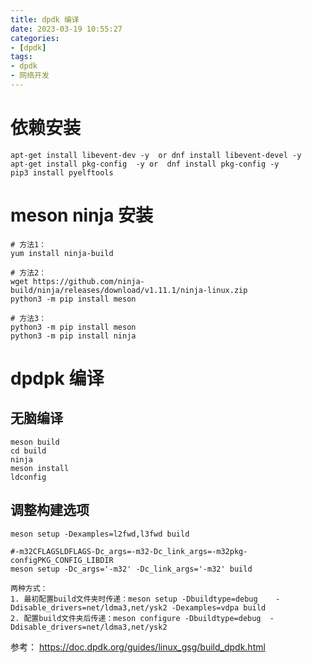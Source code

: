 ```yaml
---
title: dpdk 编译
date: 2023-03-19 10:55:27
categories:
- [dpdk]
tags:
- dpdk
- 网络开发
---
```


# 依赖安装
```shell
apt-get install libevent-dev -y  or dnf install libevent-devel -y
apt-get install pkg-config  -y or  dnf install pkg-config -y
pip3 install pyelftools

```

# meson ninja 安装
```shell
# 方法1：
yum install ninja-build

# 方法2：
wget https://github.com/ninja-build/ninja/releases/download/v1.11.1/ninja-linux.zip
python3 -m pip install meson

# 方法3：
python3 -m pip install meson
python3 -m pip install ninja
```

# dpdpk 编译
## 无脑编译
```shell
meson build
cd build
ninja
meson install
ldconfig
```

## 调整构建选项
```shell
meson setup -Dexamples=l2fwd,l3fwd build

#-m32CFLAGSLDFLAGS-Dc_args=-m32-Dc_link_args=-m32pkg-configPKG_CONFIG_LIBDIR
meson setup -Dc_args='-m32' -Dc_link_args='-m32' build

两种方式：
1. 最初配置build文件夹时传递：meson setup -Dbuildtype=debug    -Ddisable_drivers=net/ldma3,net/ysk2 -Dexamples=vdpa build
2. 配置build文件夹后传递：meson configure -Dbuildtype=debug  -Ddisable_drivers=net/ldma3,net/ysk2
```

参考：
https://doc.dpdk.org/guides/linux_gsg/build_dpdk.html